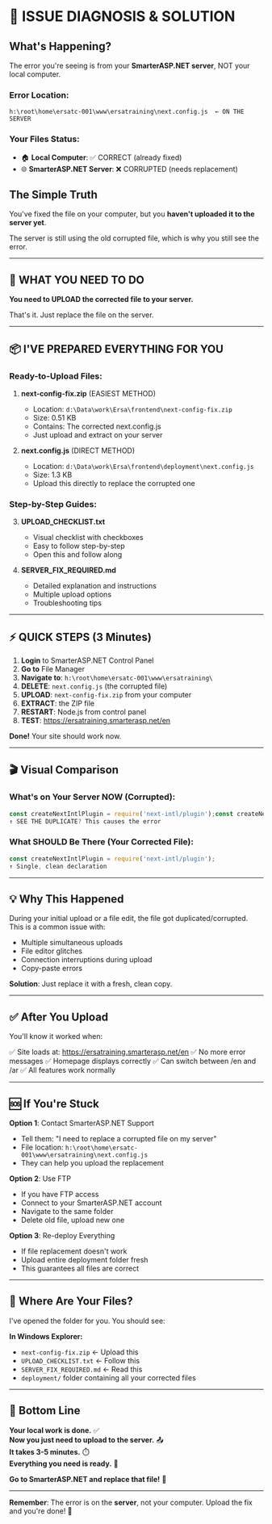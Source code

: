 # 🎯 ISSUE DIAGNOSIS & SOLUTION

## What's Happening? 

The error you're seeing is from your **SmarterASP.NET server**, NOT your local computer.

### Error Location:
```
h:\root\home\ersatc-001\www\ersatraining\next.config.js  ← ON THE SERVER
```

### Your Files Status:
- 🏠 **Local Computer**: ✅ CORRECT (already fixed)
- 🌐 **SmarterASP.NET Server**: ❌ CORRUPTED (needs replacement)

## The Simple Truth

You've fixed the file on your computer, but you **haven't uploaded it to the server yet**. 

The server is still using the old corrupted file, which is why you still see the error.

---

## 🚀 WHAT YOU NEED TO DO

**You need to UPLOAD the corrected file to your server.**

That's it. Just replace the file on the server.

---

## 📦 I'VE PREPARED EVERYTHING FOR YOU

### Ready-to-Upload Files:

1. **next-config-fix.zip** (EASIEST METHOD)
   - Location: `d:\Data\work\Ersa\frontend\next-config-fix.zip`
   - Size: 0.51 KB
   - Contains: The corrected next.config.js
   - Just upload and extract on your server

2. **next.config.js** (DIRECT METHOD)
   - Location: `d:\Data\work\Ersa\frontend\deployment\next.config.js`
   - Size: 1.3 KB
   - Upload this directly to replace the corrupted one

### Step-by-Step Guides:

3. **UPLOAD_CHECKLIST.txt**
   - Visual checklist with checkboxes
   - Easy to follow step-by-step
   - Open this and follow along

4. **SERVER_FIX_REQUIRED.md**
   - Detailed explanation and instructions
   - Multiple upload options
   - Troubleshooting tips

---

## ⚡ QUICK STEPS (3 Minutes)

1. **Login** to SmarterASP.NET Control Panel
2. **Go to** File Manager
3. **Navigate to**: `h:\root\home\ersatc-001\www\ersatraining\`
4. **DELETE**: `next.config.js` (the corrupted file)
5. **UPLOAD**: `next-config-fix.zip` from your computer
6. **EXTRACT**: the ZIP file
7. **RESTART**: Node.js from control panel
8. **TEST**: https://ersatraining.smarterasp.net/en

**Done!** Your site should work now.

---

## 🎬 Visual Comparison

### What's on Your Server NOW (Corrupted):
```javascript
const createNextIntlPlugin = require('next-intl/plugin');const createNextIntlPlugin = require('next-intl/plugin');
↑ SEE THE DUPLICATE? This causes the error
```

### What SHOULD Be There (Your Corrected File):
```javascript
const createNextIntlPlugin = require('next-intl/plugin');
↑ Single, clean declaration
```

---

## 💡 Why This Happened

During your initial upload or a file edit, the file got duplicated/corrupted. This is a common issue with:
- Multiple simultaneous uploads
- File editor glitches
- Connection interruptions during upload
- Copy-paste errors

**Solution**: Just replace it with a fresh, clean copy.

---

## ✅ After You Upload

You'll know it worked when:

✅ Site loads at: https://ersatraining.smarterasp.net/en
✅ No more error messages
✅ Homepage displays correctly
✅ Can switch between /en and /ar
✅ All features work normally

---

## 🆘 If You're Stuck

**Option 1**: Contact SmarterASP.NET Support
- Tell them: "I need to replace a corrupted file on my server"
- File location: `h:\root\home\ersatc-001\www\ersatraining\next.config.js`
- They can help you upload the replacement

**Option 2**: Use FTP
- If you have FTP access
- Connect to your SmarterASP.NET account
- Navigate to the same folder
- Delete old file, upload new one

**Option 3**: Re-deploy Everything
- If file replacement doesn't work
- Upload entire deployment folder fresh
- This guarantees all files are correct

---

## 📂 Where Are Your Files?

I've opened the folder for you. You should see:

**In Windows Explorer:**
- `next-config-fix.zip` ← Upload this
- `UPLOAD_CHECKLIST.txt` ← Follow this
- `SERVER_FIX_REQUIRED.md` ← Read this
- `deployment/` folder containing all your corrected files

---

## 🎯 Bottom Line

**Your local work is done.** ✅  
**Now you just need to upload to the server.** 📤  
**It takes 3-5 minutes.** ⏱️  
**Everything you need is ready.** 🎁  

**Go to SmarterASP.NET and replace that file!** 🚀

---

**Remember**: The error is on the **server**, not your computer. Upload the fix and you're done! 💪
